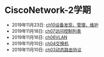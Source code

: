 # CiscoNetwork-2学期  
  * 2019年11月23日: [ch10设备发现，管理，维护](./2019-11-23-ch10设备发现，管理，维护.md)  
  * 2019年11月18日: [ch07访问控制列表](./2019-11-18-ch07访问控制列表.md)  
  * 2019年11月16日: [ch06VLAN](./2019-11-16-ch06VLAN.md)  
  * 2019年11月10日: [ch04交换机](./2019-11-10-ch04交换机.md)  
  * 2019年11月10日: [ch03动态路由协议](./2019-11-10-ch03动态路由协议.md)  
